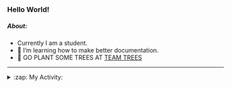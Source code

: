 ### Hello World!

##### About:
- Currently I am a student.
- 🌱 I’m learning how to make better documentation.
- 🌱 GO PLANT SOME TREES AT [TEAM TREES](https://teamtrees.org/)

---
<details>
  <summary>:zap: My Activity:</summary>
  
<!--START_SECTION:waka-->
![Code Time](http://img.shields.io/badge/Code%20Time-1%2C022%20hrs%2020%20mins-blue)

**I'm a Night 🦉** 

```text
🌞 Morning    106 commits    ███░░░░░░░░░░░░░░░░░░░░░░   13.04% 
🌆 Daytime    206 commits    ██████░░░░░░░░░░░░░░░░░░░   25.34% 
🌃 Evening    235 commits    ███████░░░░░░░░░░░░░░░░░░   28.91% 
🌙 Night      266 commits    ████████░░░░░░░░░░░░░░░░░   32.72%

```
📅 **I'm Most Productive on Tuesday** 

```text
Monday       120 commits    ███░░░░░░░░░░░░░░░░░░░░░░   14.76% 
Tuesday      136 commits    ████░░░░░░░░░░░░░░░░░░░░░   16.73% 
Wednesday    121 commits    ███░░░░░░░░░░░░░░░░░░░░░░   14.88% 
Thursday     125 commits    ███░░░░░░░░░░░░░░░░░░░░░░   15.38% 
Friday       104 commits    ███░░░░░░░░░░░░░░░░░░░░░░   12.79% 
Saturday     90 commits     ██░░░░░░░░░░░░░░░░░░░░░░░   11.07% 
Sunday       117 commits    ███░░░░░░░░░░░░░░░░░░░░░░   14.39%

```


📊 **This Week I Spent My Time On** 

```text
🔥 Editors: 
VS Code                  9 hrs 55 mins       █████████████████████████   100.0%

🐱‍💻 Projects: 
TearDrops                3 hrs 52 mins       █████████░░░░░░░░░░░░░░░░   39.04% 
TEA-onboarding-bot       1 hr 57 mins        █████░░░░░░░░░░░░░░░░░░░░   19.75% 
CSF22                    1 hr 45 mins        ████░░░░░░░░░░░░░░░░░░░░░   17.7% 
skillgraff               56 mins             ██░░░░░░░░░░░░░░░░░░░░░░░   9.51% 
advent-of-code-2022      49 mins             ██░░░░░░░░░░░░░░░░░░░░░░░   8.25%

```


 Last Updated on 02/02/2023 03:05:14 UTC
<!--END_SECTION:waka-->
</details>
